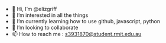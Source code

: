 - 👋 Hi, I’m @elizgriff
- 👀 I’m interested in all the things
- 🌱 I’m currently learning how to use github, javascript, python 
- 💞️ I’m looking to collaborate
- 📫 How to reach me : s3931870@student.rmit.edu.au

<!---
elizgriff/elizgriff is a ✨ special ✨ repository because its `README.md` (this file) appears on your GitHub profile.
You can click the Preview link to take a look at your changes.
--->
